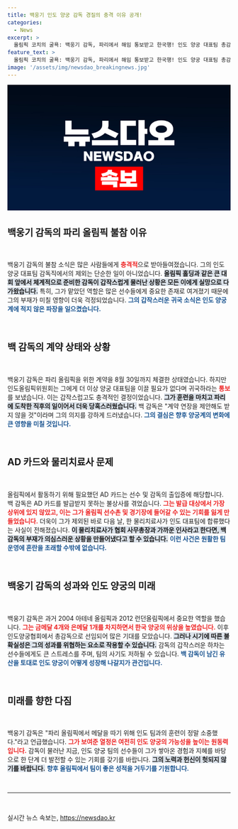 ```yaml
---
title: 백웅기 인도 양궁 감독 경질의 충격 이유 공개!
categories:
  - News
excerpt: >
  올림픽 코치의 굴욕: 백웅기 감독, 파리에서 해임 통보받고 한국행! 인도 양궁 대표팀 총감독인 백웅기 감독이 파리올림픽을 앞두고 해임되며 격한 반응을 보였다. 계약 연장 요구에도 불구하고 인도올림픽위원회의 갑작스런 결정이 그를 향한 비난의 화살이 되고 있다.
feature_text: >
  올림픽 코치의 굴욕: 백웅기 감독, 파리에서 해임 통보받고 한국행! 인도 양궁 대표팀 총감독인 백웅기 감독이 파리올림픽을 앞두고 해임되며 격한 반응을 보였다. 계약 연장 요구에도 불구하고 인도올림픽위원회의 갑작스런 결정이 그를 향한 비난의 화살이 되고 있다.
image: '/assets/img/newsdao_breakingnews.jpg'
---
```


<p><img src="/assets/img/newsdao_breakingnews.jpg" alt="pcversion 속보" /></p>

<h2 data-ke-size="size26">백웅기 감독의 파리 올림픽 불참 이유</h2>

<p data-ke-size="size16">&nbsp;</p>

<p>백웅기 감독의 불참 소식은 많은 사람들에게 <b><span style="color: #ee2323;">충격적</span></b>으로 받아들여졌습니다. 그의 인도 양궁 대표팀 감독직에서의 제외는 단순한 일이 아니었습니다. <b><span style="background-color: #21538527;">올림픽 홀딩과 같은 큰 대회 앞에서 체계적으로 준비한 감독이 갑작스럽게 물러난 상황은 모든 이에게 실망으로 다가왔습니다.</span></b> 특히, 그가 맡았던 역할은 많은 선수들에게 중요한 존재로 여겨졌기 때문에 그의 부재가 미칠 영향이 더욱 걱정되었습니다. <b><span style="color: #1a5490;">그의 갑작스러운 귀국 소식은 인도 양궁계에 적지 않은 파장을 일으켰습니다.</span></b></p>

<p data-ke-size="size16">&nbsp;</p>

<h2 data-ke-size="size26">백 감독의 계약 상태와 상황</h2>

<p data-ke-size="size16">&nbsp;</p>

<p>백웅기 감독은 파리 올림픽을 위한 계약을 8월 30일까지 체결한 상태였습니다. 하지만 인도올림픽위원회는 그에게 더 이상 양궁 대표팀을 이끌 필요가 없다며 귀국하라는 <b><span style="color: #ee2323;">통보</span></b>를 보냈습니다. 이는 갑작스럽고도 충격적인 결정이었습니다. <b><span style="background-color: #21538527;">그가 훈련을 마치고 파리에 도착한 직후의 일이어서 더욱 당혹스러웠습니다.</span></b> 백 감독은 "계약 연장을 제안해도 받지 않을 것"이라며 그의 의지를 강하게 드러냈습니다. <b><span style="color: #1a5490;">그의 결심은 향후 양궁계의 변화에 큰 영향을 미칠 것입니다.</span></b></p>

<p data-ke-size="size16">&nbsp;</p>

<h2 data-ke-size="size26">AD 카드와 물리치료사 문제</h2>

<p data-ke-size="size16">&nbsp;</p>

<p>올림픽에서 활동하기 위해 필요했던 AD 카드는 선수 및 감독의 출입증에 해당합니다. 백 감독은 AD 카드를 발급받지 못하는 불상사를 겪었습니다. <b><span style="color: #ee2323;">그는 발급 대상에서 가장 상위에 있지 않았고, 이는 그가 올림픽 선수촌 및 경기장에 들어갈 수 있는 기회를 잃게 만들었습니다.</span></b> 더욱이 그가 제외된 바로 다음 날, 한 물리치료사가 인도 대표팀에 합류했다는 사실이 전해졌습니다. <b><span style="background-color: #21538527;">이 물리치료사가 협회 사무총장과 가까운 인사라고 한다면, 백 감독의 부재가 의심스러운 상황을 만들어냈다고 할 수 있습니다.</span></b> <b><span style="color: #1a5490;">이런 사건은 원활한 팀 운영에 혼란을 초래할 수밖에 없습니다.</span></b></p>

<p data-ke-size="size16">&nbsp;</p> 

<h2 data-ke-size="size26">백웅기 감독의 성과와 인도 양궁의 미래</h2>

<p data-ke-size="size16">&nbsp;</p>

<p>백웅기 감독은 과거 2004 아테네 올림픽과 2012 런던올림픽에서 중요한 역할을 했습니다. <b><span style="color: #ee2323;">그는 금메달 4개와 은메달 1개를 차지하면서 한국 양궁의 위상을 높였습니다.</span></b> 이후 인도양궁협회에서 총감독으로 선임되어 많은 기대를 모았습니다. <b><span style="background-color: #21538527;">그러나 시기에 따른 불확실성은 그의 성과를 위협하는 요소로 작용할 수 있습니다.</span></b> 감독의 갑작스러운 하차는 선수들에게도 큰 스트레스를 주며, 팀의 사기도 저하될 수 있습니다. <b><span style="color: #1a5490;">백 감독이 남긴 유산을 토대로 인도 양궁이 어떻게 성장해 나갈지가 관건입니다.</span></b></p>

<p data-ke-size="size16">&nbsp;</p> 

<h2 data-ke-size="size26">미래를 향한 다짐</h2>

<p data-ke-size="size16">&nbsp;</p>

<p>백웅기 감독은 "파리 올림픽에서 메달을 따기 위해 인도 팀과의 훈련이 정말 소중했다."라고 언급했습니다. <b><span style="color: #ee2323;">그가 보여준 열정은 여전히 인도 양궁의 가능성을 높이는 원동력입니다.</span></b> 감독이 물러난 지금, 인도 양궁 팀의 선수들이 그가 쌓아온 경험과 지혜를 바탕으로 한 단계 더 발전할 수 있는 기회를 갖기를 바랍니다. <b><span style="background-color: #21538527;">그의 노력과 헌신이 헛되지 않기를 바랍니다.</span></b> <b><span style="color: #1a5490;">향후 올림픽에서 팀이 좋은 성적을 거두기를 기원합니다.</span></b></p>

<p data-ke-size="size16">&nbsp;</p> 

<hr>

<p data-ke-size="size16">&nbsp;</p>
실시간 뉴스 속보는, <a href="https://newsdao.kr" rel="dofollow">https://newsdao.kr</a>


